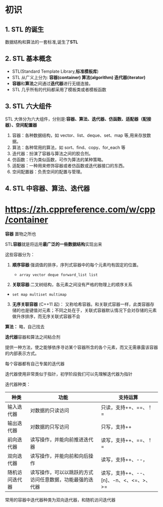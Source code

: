 # 初识

## 1. STL 的诞生

数据结构和算法的一套标准,诞生了**STL**

## 2. STL 基本概念

- STL(Standard Template Library,**标准模板库**)
- STL 从广义上分为: **容器(container) 算法(algorithm) 迭代器(iterator)**
- **容器**和**算法**之间通过**迭代器**进行无缝连接。
- STL 几乎所有的代码都采用了模板类或者模板函数

## 3. STL 六大组件

STL 大体分为六大组件，分别是:**容器、算法、迭代器、仿函数、适配器（配接器）、空间配置器**

1. 容器：各种数据结构，如 vector、list、deque、set、map 等,用来存放数据。
2. 算法：各种常用的算法，如 sort、find、copy、for_each 等
3. 迭代器：扮演了容器与算法之间的胶合剂。
4. 仿函数：行为类似函数，可作为算法的某种策略。
5. 适配器：一种用来修饰容器或者仿函数或迭代器接口的东西。
6. 空间配置器：负责空间的配置与管理。

## 4. STL 中容器、算法、迭代器

# https://zh.cppreference.com/w/cpp/container

**容器** 置物之所也

STL**容器**就是将运用**最广泛的一些数据结构**实现出来

这些容器分为：

1. **顺序容器**:强调值的排序，序列式容器中的每个元素均有固定的位置。

   - `array vector deque forward_list list`

2. **关联容器**:二叉树结构，各元素之间没有严格的物理上的顺序关系

- `set map multiset multimap`

3.  **无序关联容器** (C++11 起)： 又称哈希容器。和关联式容器一样，此类容器存储的也是键值对元素；不同之处在于，关联式容器默认情况下会对存储的元素做升序排序，而无序关联式容器不会

**算法：** 略，自己找去

**迭代器**容器和算法之间粘合剂

提供一种方法，使之能够依序寻访某个容器所含的各个元素，而又无需暴露该容器的内部表示方式。

每个容器都有自己专属的迭代器

迭代器使用非常类似于指针，初学阶段我们可以先理解迭代器为指针

迭代器种类：

| 种类           | 功能                                                     | 支持运算                                |
| -------------- | -------------------------------------------------------- | --------------------------------------- |
| 输入迭代器     | 对数据的只读访问                                         | 只读，支持++、==、！=                   |
| 输出迭代器     | 对数据的只写访问                                         | 只写，支持++                            |
| 前向迭代器     | 读写操作，并能向前推进迭代器                             | 读写，支持++、==、！=                   |
| 双向迭代器     | 读写操作，并能向前和向后操作                             | 读写，支持++、--，                      |
| 随机访问迭代器 | 读写操作，可以以跳跃的方式访问任意数据，功能最强的迭代器 | 读写，支持++、--、[n]、-n、<、<=、>、>= |

常用的容器中迭代器种类为双向迭代器，和随机访问迭代器
